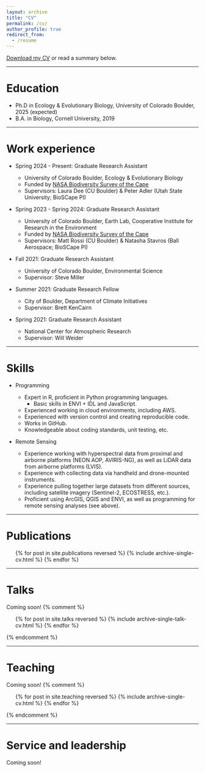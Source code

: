 ```yaml
---
layout: archive
title: "CV"
permalink: /cv/
author_profile: true
redirect_from:
  - /resume
---
```


[Download my CV](/files/Hayden-CV-12-6-2024.pdf) or read a summary below.

<hr>

Education
======
* Ph.D in Ecology & Evolutionary Biology, University of Colorado Boulder, 2025 (expected)
* B.A. in Biology, Cornell University, 2019

<hr>

Work experience
======
* Spring 2024 - Present: Graduate Research Assistant
  * University of Colorado Boulder, Ecology & Evolutionary Biology
  * Funded by [NASA Biodiversity Survey of the Cape](https://www.bioscape.io/)
  * Supervisors: Laura Dee (CU Boulder) & Peter Adler (Utah State University; BioSCape PI)

* Spring 2023 - Spring 2024: Graduate Research Assistant
  * University of Colorado Boulder, Earth Lab, Cooperative Institute for Research in the Environment
  * Funded by [NASA Biodiversity Survey of the Cape](https://www.bioscape.io/)
  * Supervisors: Matt Rossi (CU Boulder) & Natasha Stavros (Ball Aerospace; BioSCape PI)
  
* Fall 2021: Graduate Research Assistant
  * University of Colorado Boulder, Environmental Science
  * Supervisor: Steve Miller

* Summer 2021: Graduate Research Fellow
  * City of Boulder, Department of Climate Initiatives
  * Supervisor: Brett KenCairn

* Spring 2021: Graduate Research Assistant
  * National Center for Atmospheric Research
  * Supervisor: Will Weider
  
<hr>
  
Skills
======
* Programming
  * Expert in R, proficient in Python programming languages.
    * Basic skills in ENVI + IDL and JavaScript.
  * Experienced working in cloud environments, including AWS.
  * Experienced with version control and creating reproducible code.
   * Works in GitHub.
   * Knowledgeable about coding standards, unit testing, etc.

* Remote Sensing
  * Experience working with hyperspectral data from proximal and airborne platforms (NEON AOP, AVIRIS-NG), as well as LiDAR data from airborne platforms (LVIS).
  * Experience with collecting data via handheld and drone-mounted instruments.
  * Experience pulling together large datasets from different sources, including satellite imagery (Sentinel-2, ECOSTRESS, etc.).
  * Proficient using ArcGIS, QGIS and ENVI, as well as programming for remote sensing analyses (see above).

<hr>

Publications
======
  <ul>{% for post in site.publications reversed %}
    {% include archive-single-cv.html %}
  {% endfor %}</ul>
  
<hr>
  
Talks
======
Coming soon!
{% comment %}
  <ul>{% for post in site.talks reversed %}
    {% include archive-single-talk-cv.html  %}
  {% endfor %}</ul>
{% endcomment %}

<hr>

Teaching
======
Coming soon!
{% comment %}
  <ul>{% for post in site.teaching reversed %}
    {% include archive-single-cv.html %}
  {% endfor %}</ul>
{% endcomment %}

<hr>

Service and leadership
======
Coming soon!
